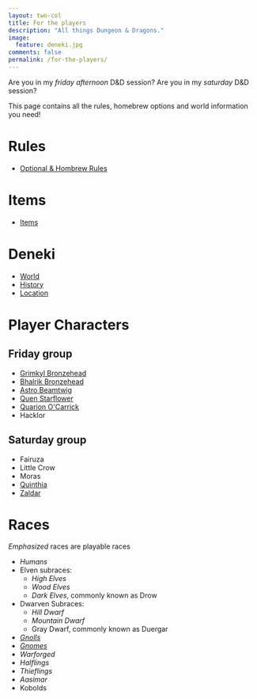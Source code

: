 ```yaml
---
layout: two-col
title: For the players
description: "All things Dungeon & Dragons."
image:
  feature: deneki.jpg
comments: false
permalink: /for-the-players/
---
```


  Are you in my *friday afternoon* D&D session? Are you in my *saturday* D&D session?

  This page contains all the rules, homebrew options and world information you need!

# Rules

* [Optional & Hombrew Rules]({{site.url}}/for-the-players/homebrew-rules)

# Items
* [Items]({{site.url}}/for-the-players/items/)

# Deneki

* [World]({{site.url}}/for-the-players/world-of-deneki)
* [History]({{site.url}}/for-the-players/history-of-deneki)
* [Location]({{site.url}}/for-the-players/locations-in-deneki)


# Player Characters

## Friday group

* [Grimkyl Bronzehead]({{site.url}}/for-the-players/pcs/grimkyl)
* [Bhalrik Bronzehead]({{site.url}}/for-the-players/pcs/bhalrik)
* [Astro Beamtwig]({{site.url}}/for-the-players/pcs/astro)
* [Quen Starflower]({{site.url}}/for-the-players/pcs/quen)
* [Quarion O'Carrick]({{site.url}}/for-the-players/pcs/quarion)
* Hacklor

## Saturday group

* Fairuza
* Little Crow
* Moras
* [Quinthia]({{site.url}}/for-the-players/pcs/quinthia)
* [Zaldar]({{site.url}}/for-the-players/pcs/zaldar)

# Races
_Emphasized_ races are playable races

* _Humans_
* Elven subraces:
  * _High Elves_
  * _Wood Elves_
  * _Dark Elves_, commonly known as Drow
* Dwarven Subraces:
  * _Hill Dwarf_
  * _Mountain Dwarf_
  * Gray Dwarf, commonly known as Duergar
* [_Gnolls_]({{site.url}}/for-the-players/gnolls)
* [_Gnomes_]({{site.url}}/for-the-players/gnomes)
* _Warforged_
* _Halflings_
* _Thieflings_
* _Aasimar_
* Kobolds

